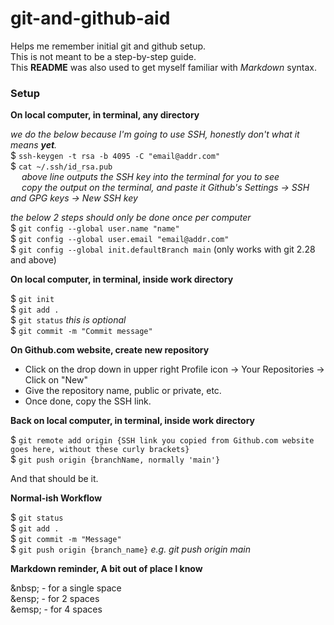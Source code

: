 # git-and-github-aid
Helps me remember initial git and github setup.  
This is not meant to be a step-by-step guide.  
This **README** was also used to get myself familiar with *Markdown* syntax.

### Setup


**On local computer, in terminal, any directory**  

*we do the below because I'm going to use SSH, honestly don't what it means **yet**.*  
$ `ssh-keygen -t rsa -b 4095 -C "email@addr.com"`  
$ `cat ~/.ssh/id_rsa.pub`  
&emsp; *above line outputs the SSH key into the terminal for you to see*  
&emsp; *copy the output on the terminal, and paste it Github's Settings -> SSH and GPG keys -> New SSH key*  

*the below 2 steps should only be done once per computer*  
$ `git config --global user.name "name"`  
$ `git config --global user.email "email@addr.com"`  
$ `git config --global init.defaultBranch main`  (only works with git 2.28 and above)

**On local computer, in terminal, inside work directory**  

$ `git init`  
$ `git add .`  
$ `git status` *this is optional*  
$ `git commit -m "Commit message"`  

**On Github.com website, create new repository** 

- Click on the drop down in upper right Profile icon -> Your Repositories -> Click on "New"  
- Give the repository name, public or private, etc.  
- Once done, copy the SSH link.

**Back on local computer, in terminal, inside work directory**

$ `git remote add origin {SSH link you copied from Github.com website goes here, without these curly brackets}`  
$ `git push origin {branchName, normally 'main'}`

And that should be it.

**Normal-ish Workflow**  

$ `git status`  
$ `git add .`  
$ `git commit -m "Message"`  
$ `git push origin {branch_name}` *e.g. git push origin main*

**Markdown reminder, A bit out of place I know** 

\&nbsp; - for a single space  
\&ensp; - for 2 spaces  
\&emsp; - for 4 spaces  
